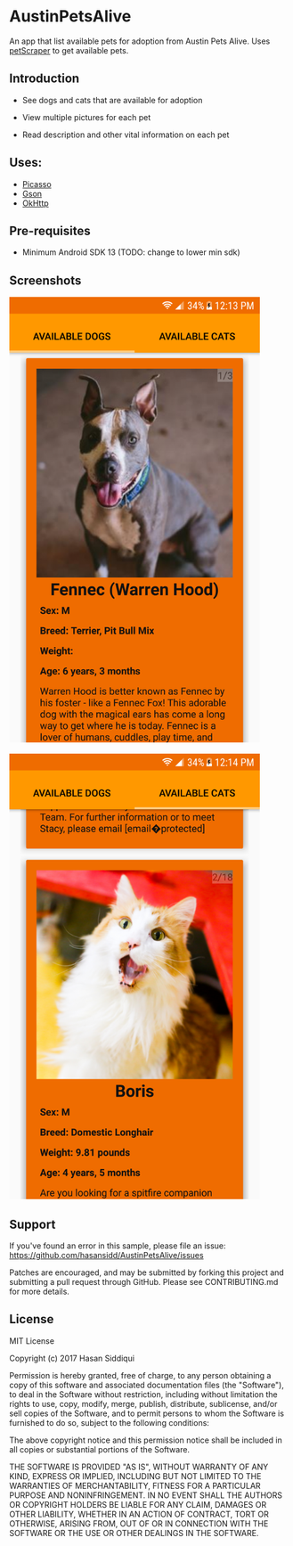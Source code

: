 # AustinPetsAlive 

An app that list available pets for adoption from Austin Pets Alive. Uses [petScraper](https://github.com/hasansidd/petScraper) to get available pets.

Introduction
------------
- See dogs and cats that are available for adoption

- View multiple pictures for each pet

- Read description and other vital information on each pet

Uses: 
--------------
- [Picasso](http://square.github.io/picasso/)
- [Gson](https://github.com/google/gson)
- [OkHttp](http://square.github.io/okhttp/)

Pre-requisites
--------------

- Minimum Android SDK 13 (TODO: change to lower min sdk)

Screenshots
-------------

<img src="https://github.com/hasansidd/AustinPetsAlive/blob/screenshots/screenshot2.png?raw=true?" height="800"><br>
<br>
<img src="https://github.com/hasansidd/AustinPetsAlive/blob/screenshots/screenshot1.png?raw=true?" height="800">

Support
-------

If you've found an error in this sample, please file an issue:
https://github.com/hasansidd/AustinPetsAlive/issues

Patches are encouraged, and may be submitted by forking this project and
submitting a pull request through GitHub. Please see CONTRIBUTING.md for more details.

License
-------

MIT License

Copyright (c) 2017 Hasan Siddiqui

Permission is hereby granted, free of charge, to any person obtaining a copy
of this software and associated documentation files (the "Software"), to deal
in the Software without restriction, including without limitation the rights
to use, copy, modify, merge, publish, distribute, sublicense, and/or sell
copies of the Software, and to permit persons to whom the Software is
furnished to do so, subject to the following conditions:

The above copyright notice and this permission notice shall be included in all
copies or substantial portions of the Software.

THE SOFTWARE IS PROVIDED "AS IS", WITHOUT WARRANTY OF ANY KIND, EXPRESS OR
IMPLIED, INCLUDING BUT NOT LIMITED TO THE WARRANTIES OF MERCHANTABILITY,
FITNESS FOR A PARTICULAR PURPOSE AND NONINFRINGEMENT. IN NO EVENT SHALL THE
AUTHORS OR COPYRIGHT HOLDERS BE LIABLE FOR ANY CLAIM, DAMAGES OR OTHER
LIABILITY, WHETHER IN AN ACTION OF CONTRACT, TORT OR OTHERWISE, ARISING FROM,
OUT OF OR IN CONNECTION WITH THE SOFTWARE OR THE USE OR OTHER DEALINGS IN THE
SOFTWARE.
